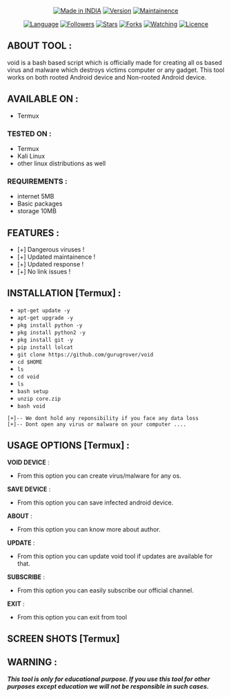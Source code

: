 <p align="center">

<p align="center">
<a href="https://unknownhackers252050798.wordpress.com/"><img title="Made in INDIA" src="https://img.shields.io/badge/Tool-void-green.svg"></a>
<a href="https://unknownhackers252050798.wordpress.com/"><img title="Version" src="https://img.shields.io/badge/Version-1.0-green.svg?style=flat-square"></a>
<a href="https://unknownhackers252050798.wordpress.com/"><img title="Maintainence" src="https://img.shields.io/badge/Maintained%3F-yes-green.svg"></a>

<p align="center">
</p>
<p align="center">
<a href="https://github.com/gurugrover"><img title="Language" src="https://img.shields.io/badge/Made%20with-Bash-1f425f.svg?v=103"></a>
<a href="https://github.com/gurugrover"><img title="Followers" src="https://img.shields.io/github/followers/noob-hackers?color=blue&style=flat-square"></a>
<a href="https://github.com/gurugrover"><img title="Stars" src="https://img.shields.io/github/stars/noob-hackers/void?color=red&style=flat-square"></a>
<a href="https://github.com/gurugrover"><img title="Forks" src="https://img.shields.io/github/forks/noob-hackers/void?color=red&style=flat-square"></a>
<a href="https://github.com/gurugrover"><img title="Watching" src="https://img.shields.io/github/watchers/noob-hackers/void?label=Watchers&color=blue&style=flat-square"></a>
<a href="https://github.com/gurugrover"><img title="Licence" src="https://img.shields.io/badge/License-MIT-blue.svg"></a>
</p>

## ABOUT TOOL :

void is a bash based script which is officially made for creating all os based virus and malware which destroys victims computer or any gadget. This tool works on both rooted Android device and Non-rooted Android device.

## AVAILABLE ON :

* Termux

### TESTED ON :

* Termux
* Kali Linux
* other linux distributions as well

### REQUIREMENTS :
* internet 5MB
* Basic packages
* storage 10MB

## FEATURES :
* [+] Dangerous viruses !
* [+] Updated maintainence !
* [+] Updated response !
* [+] No link issues !

## INSTALLATION [Termux] :

* `apt-get update -y`
* `apt-get upgrade -y`
* `pkg install python -y`
* `pkg install python2 -y`
* `pkg install git -y`
* `pip install lolcat`
* `git clone https://github.com/gurugrover/void`
* `cd $HOME`
* `ls`
* `cd void`
* `ls`
* `bash setup`
* `unzip core.zip`
* `bash void`
```
[+]-- We dont hold any reponsibility if you face any data loss
[+]-- Dont open any virus or malware on your computer ....
```
## USAGE OPTIONS [Termux] :

__VOID DEVICE__ :
- From this option you can create virus/malware for any os.

__SAVE DEVICE__ :
- From this option you can save infected android device.

__ABOUT__ :
- From this option you can know more about author.

__UPDATE__ :
- From this option you can update void tool if updates are available for that.

__SUBSCRIBE__ :
- From this option you can easily subscribe our official channel.

__EXIT__ :
- From this option you can exit from tool 

## SCREEN SHOTS [Termux]






## WARNING : 
***This tool is only for educational purpose. If you use this tool for other purposes except education we will not be responsible in such cases.***
